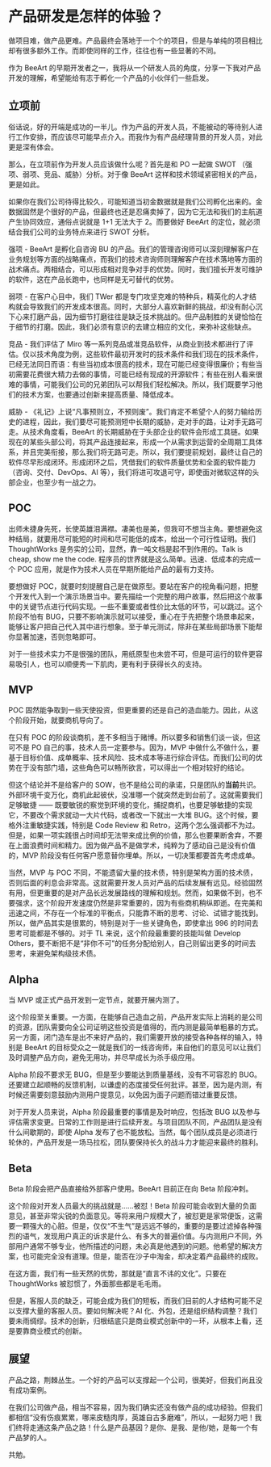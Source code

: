 # 产品研发是怎样的体验？

做项目难，做产品更难。产品最终会落地于一个个的项目，但是与单纯的项目相比却有很多额外工作。而即使同样的工作，往往也有一些显著的不同。

作为 BeeArt 的早期开发者之一，我将从一个研发人员的角度，分享一下我对产品开发的理解，希望能给有志于孵化一个产品的小伙伴们一些启发。

## 立项前

俗话说，好的开端是成功的一半儿。作为产品的开发人员，不能被动的等待别人进行工作安排，而应该尽可能早点介入。而我作为有产品经理背景的开发人员，对此更是深有体会。

那么，在立项前作为开发人员应该做什么呢？首先是和 PO 一起做 SWOT （强项、弱项、竞品、威胁）分析。对于像 BeeArt 这样和技术领域紧密相关的产品，更是如此。

如果你在我们公司待得比较久，可能知道当初金数据就是我们公司孵化出来的。金数据固然是个很好的产品，但最终也还是忍痛卖掉了，因为它无法和我们的主航道产生协同效应，通俗点说就是 1+1 无法大于 2。而要做好 BeeArt 的定位，就必须结合我们公司的业务特点来进行 SWOT 分析。

强项 - BeeArt 是孵化自咨询 BU 的产品。我们的管理咨询师可以深刻理解客户在业务规划等方面的战略痛点，而我们的技术咨询师则理解客户在技术落地等方面的战术痛点。两相结合，可以形成相对竞争对手的优势。同时，我们擅长开发可维护的软件，这在产品长跑中，也同样是无可替代的优势。

弱项 - 在客户心目中，我们 TWer 都是专门攻坚克难的特种兵，精英化的人才结构就会导致我们的开发成本很高。同时，大部分人喜欢新鲜的挑战，却没有耐心沉下心来打磨产品，因为细节打磨往往是缺乏技术挑战的。但产品制胜的关键恰恰在于细节的打磨。因此，我们必须有意识的去建立相应的文化，来弥补这些缺点。

竞品 - 我们评估了 Miro 等一系列竞品或准竞品软件，从商业到技术都进行了评估。仅以技术角度为例，这些软件最初开发时的技术条件和我们现在的技术条件，已经无法同日而语：有些当初成本很高的技术，现在可能已经变得很廉价；有些当初需要花费很大精力去做的事情，可能已经有现成的开源软件；有些在别人看来很难的事情，可能我们公司的兄弟团队可以帮我们轻松解决。所以，我们既要学习他们的技术方案，也要通过创新来提高质量、降低成本。

威胁 - 《礼记》上说“凡事预则立，不预则废”。我们肯定不希望个人的努力输给历史的进程，因此，我们要尽可能预测短中长期的威胁，走对手的路，让对手无路可走。从技术角度看，BeeArt 的长期威胁在于头部企业的软件会形成工具链。如果现在的某些头部公司，将其产品连接起来，形成一个从需求到运营的全周期工具体系，并且完美衔接，那么我们将无路可走。所以，我们要提前规划，最终让自己的软件尽早形成闭环。形成闭环之后，凭借我们的软件质量优势和全面的软件能力（咨询、交付、DevOps、AI 等），我们将进可攻退可守，即使面对微软这样的头部企业，也至少有一战之力。

## POC

出师未捷身先死，长使英雄泪满襟。凄美也是美，但我可不想当主角。要想避免这种结局，就要用尽可能短的时间和尽可能低的成本，给出一个可行性证明。我们 ThoughtWorks 是务实的公司，显然，靠一吨文档是起不到作用的。Talk is cheap, show me the code. 程序员的世界就是这么简单。迅速、低成本的完成一个 POC 应用，就是作为技术人员在早期所能给产品的最有力支持。

要想做好 POC，就要时刻提醒自己是在做原型。要站在客户的视角看问题，把整个开发代入到一个演示场景当中。要先描绘一个完整的用户故事，然后把这个故事中的关键节点进行代码实现。一些不重要或者性价比太低的环节，可以跳过。这个阶段不怕有 BUG，只要不影响演示就可以接受，重心在于先把整个场景串起来，能够让客户把自己代入其中进行想象。至于单元测试，除非在某些局部场景下能帮你显著加速，否则忽略即可。

对于一些技术实力不是很强的团队，用纸原型也未尝不可，但是可运行的软件更容易吸引人，也可以顺便秀一下肌肉，更有利于获得长久的支持。

## MVP

POC 固然能争取到一些天使投资，但更重要的还是自己的造血能力。因此，从这个阶段开始，就要商机导向了。

在只有 POC 的阶段谈商机，差不多相当于赌博。所以要多和销售们谈一谈，但这可不是 PO 自己的事，技术人员一定要参与。因为，MVP 中做什么不做什么，要基于目标价值、成单概率、技术风险、技术成本等进行综合评估。而我们公司的优势在于没有部门墙，这些角色可以畅所欲言，可以得出一个相对较好的结论。

但这个结论并不是给客户的 SOW，也不是给公司的承诺，只是团队的**当前**共识。外部环境千变万化，商机此起彼伏，没准哪一个就突然走到台前了。这就需要我们足够敏捷 —— 既要敏锐的察觉到环境的变化，捕捉商机，也要足够敏捷的实现它，不要改个需求就动一大片代码，或者改一下就出一大堆 BUG。这个时候，要格外注重敏捷实践，特别是 Code Review 和 Retro，这两个怎么强调都不为过。但是，如果一项实践很占时间却无法带来成比例的价值，那么也要果断舍弃，不要在上面浪费时间和精力。因为做产品不是做学术，纯粹为了感动自己是没有价值的，MVP 阶段没有任何客户愿意替你埋单。所以，一切决策都要首先考虑成单。

当然，MVP 与 POC 不同，不能遗留大量的技术债，特别是架构方面的技术债，否则后面的利息会非常高。这就需要开发人员对产品的后续发展有远见。经验固然有用，但更重要的是对产品长远发展路线的理解和规划。然而，如果做不到，也不要强求，这个阶段开发速度仍然是非常重要的，因为有些商机稍纵即逝。在完美和迅速之间，不存在一个标准的平衡点，只能靠不断的思考、讨论、试错才能找到。所以，做产品其实是很累的，特别是对于一些关键角色，即使拿出 996 的时间去思考可能都是不够的。对于 TL 来说，这个阶段最重要的技能叫做 Develop Others，要不断把不是“非你不可”的任务分配给别人，自己则留出更多的时间去思考，来避免架构级技术债。

## Alpha

当 MVP 或正式产品开发到一定节点，就要开展内测了。

这个阶段至关重要。一方面，在能够自己造血之前，产品开发实际上消耗的是公司的资源，团队需要向全公司证明这些投资是值得的，而内测是最简单粗暴的方式。另一方面，闭门造车是出不来好产品的，我们需要开放的接受各种各样的输入，特别是 BeeArt 的目标受众之一就是我们的一线咨询师，来自他们的意见可以让我们及时调整产品方向，避免无用功，并尽早成长为杀手级应用。

Alpha 阶段不要求无 BUG，但是至少要能达到质量基线，没有不可容忍的 BUG。还要建立起顺畅的反馈机制，以谦虚的态度接受任何批评。甚至，因为是内测，有时候还需要刻意鼓励内测用户提意见，以免因为面子问题而错过重要反馈。

对于开发人员来说，Alpha 阶段最重要的事情是及时响应，包括改 BUG 以及参与评估需求变更。日常的工作则是进行后续开发。与项目团队不同，产品团队是没有什么间歇期的，即使 Alpha 发布了也不能放松。当然，每个团队成员是必须进行轮休的，产品开发是一场马拉松，团队要保持长久的战斗力才能迎来最终的胜利。

## Beta

Beta 阶段会把产品直接给外部客户使用。BeeArt 目前正在向 Beta 阶段冲刺。

这个阶段对开发人员最大的挑战就是……被怼！Beta 阶段可能会收到大量的负面意见，甚至非常尖锐的负面意见。等将来用户规模大了，被怼更是家常便饭，这需要一颗强大的心脏。但是，仅仅“不生气”是远远不够的，重要的是要过滤掉各种强烈的语气，发现用户真正的诉求是什么、有多大的普遍价值。与内测用户不同，外部用户通常不够专业，他所描述的问题，未必真是他遇到的问题。他希望的解决方案，也可能完全没有道理。但是，能否在沙子中淘金，却决定着产品最终的成败。

在这方面，我们有一些天然的优势，那就是“直言不讳的文化”。只要在 ThoughtWorks 被怼惯了，外面那些都是毛毛雨。

但是，客服人员的缺乏，可能会成为我们的短板，而我们目前的人才结构可能不足以支撑大量的客服人员。要如何解决呢？AI 化、外包，还是组织结构调整？我们要未雨绸缪。技术的创新，归根结底只是商业模式创新中的一环，从根本上看，还是要靠商业模式的创新。

## 展望

产品之路，荆棘丛生。一个好的产品可以支撑起一个公司，很美好，但我们尚且没有成功案例。

在我们公司做产品，相当不容易，因为我们确实还没有做产品的成功经验。但我们都相信“没有伤痕累累，哪来皮糙肉厚，英雄自古多磨难”，所以，一起努力吧！我们终将走通这条产品之路！什么是产品基因？是你、是我、是他/她，是每一个有产品梦的人。

共勉。
